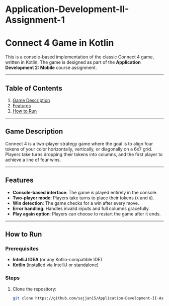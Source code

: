 # Application-Development-II-Assignment-1
# Connect 4 Game in Kotlin

This is a console-based implementation of the classic Connect 4 game, written in Kotlin. The game is designed as part of the **Application Development 2: Mobile** course assignment.

---

## Table of Contents
1. [Game Description](#game-description)
2. [Features](#features)
3. [How to Run](#how-to-run)

---

## Game Description
Connect 4 is a two-player strategy game where the goal is to align four tokens of your color horizontally, vertically, or diagonally on a 6x7 grid. Players take turns dropping their tokens into columns, and the first player to achieve a line of four wins.

---

## Features
- **Console-based interface**: The game is played entirely in the console.
- **Two-player mode**: Players take turns to place their tokens (`X` and `O`).
- **Win detection**: The game checks for a win after every move.
- **Error handling**: Handles invalid inputs and full columns gracefully.
- **Play again option**: Players can choose to restart the game after it ends.

---

## How to Run
### Prerequisites
- **IntelliJ IDEA** (or any Kotlin-compatible IDE)
- **Kotlin** (installed via IntelliJ or standalone)

### Steps
1. Clone the repository:
   ```bash
   git clone https://github.com/sajjan15/Application-Development-II-Assignment-1.git
